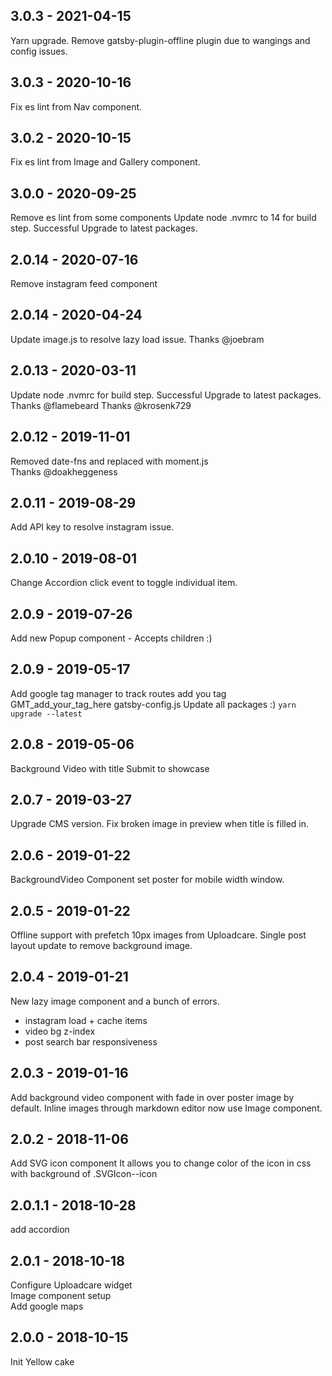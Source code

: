 ## 3.0.3 - 2021-04-15

Yarn upgrade.
Remove gatsby-plugin-offline plugin due to wangings and config issues.

## 3.0.3 - 2020-10-16

Fix es lint from Nav component.

## 3.0.2 - 2020-10-15

Fix es lint from Image and Gallery component.

## 3.0.0 - 2020-09-25

Remove es lint from some components
Update node .nvmrc to 14 for build step.
Successful Upgrade to latest packages.

## 2.0.14 - 2020-07-16

Remove instagram feed component

## 2.0.14 - 2020-04-24

Update image.js to resolve lazy load issue.
Thanks @joebram

## 2.0.13 - 2020-03-11

Update node .nvmrc for build step.
Successful Upgrade to latest packages.
Thanks @flamebeard
Thanks @krosenk729

## 2.0.12 - 2019-11-01

Removed date-fns and replaced with moment.js  
Thanks @doakheggeness

## 2.0.11 - 2019-08-29

Add API key to resolve instagram issue.

## 2.0.10 - 2019-08-01

Change Accordion click event to toggle individual item.

## 2.0.9 - 2019-07-26

Add new Popup component - Accepts children :)

## 2.0.9 - 2019-05-17

Add google tag manager to track routes
add you tag GMT_add_your_tag_here gatsby-config.js
Update all packages :) `yarn upgrade --latest`

## 2.0.8 - 2019-05-06

Background Video with title
Submit to showcase

## 2.0.7 - 2019-03-27

Upgrade CMS version.
Fix broken image in preview when title is filled in.

## 2.0.6 - 2019-01-22

BackgroundVideo Component set poster for mobile width window.

## 2.0.5 - 2019-01-22

Offline support with prefetch 10px images from Uploadcare.
Single post layout update to remove background image.

## 2.0.4 - 2019-01-21

New lazy image component and a bunch of errors.

- instagram load + cache items
- video bg z-index
- post search bar responsiveness

## 2.0.3 - 2019-01-16

Add background video component with fade in over poster image by default.
Inline images through markdown editor now use Image component.

## 2.0.2 - 2018-11-06

Add SVG icon component
It allows you to change color of the icon in css with background of .SVGIcon--icon

## 2.0.1.1 - 2018-10-28

add accordion

## 2.0.1 - 2018-10-18

Configure Uploadcare widget  
Image component setup  
Add google maps

## 2.0.0 - 2018-10-15

Init Yellow cake
